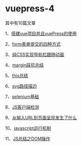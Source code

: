 # vuepress-4
其中有10篇文章

1、[搭建vue项目并且vuePress的使用](https://xiayin-elfin.github.io/vuepress-4/blog/%E6%90%AD%E5%BB%BAvue%E9%A1%B9%E7%9B%AE%E5%B9%B6%E4%B8%94vuePress%E7%9A%84%E4%BD%BF%E7%94%A8/demo1.html)

2、[form表单提交的四种方式](https://xiayin-elfin.github.io/vuepress-4/blog/form%E8%A1%A8%E5%8D%95%E6%8F%90%E4%BA%A4/demo.html)

3、[纯CSS实现导航栏跟随动画](https://xiayin-elfin.github.io/vuepress-4/blog/CSS%E5%AE%9E%E7%8E%B0%E5%AF%BC%E8%88%AA%E6%A0%8F%E5%8A%A8%E7%94%BB/demo.html)

4、[margin踩坑总结](https://xiayin-elfin.github.io/vuepress-4/blog/margin%E8%B8%A9%E5%9D%91%E6%80%BB%E7%BB%93/demo.html)

5、[this总结](https://xiayin-elfin.github.io/vuepress-4/blog/this%E6%80%BB%E7%BB%93/demo.html)

6、[svg路径描边](https://xiayin-elfin.github.io/vuepress-4/blog/svg%E8%B7%AF%E5%BE%84%E6%8F%8F%E8%BE%B9/demo.html)

7、[selenium基础](https://xiayin-elfin.github.io/vuepress-4/blog/selenium基础/demo.html)

8、[JS客户端检测](https://xiayin-elfin.github.io/vuepress-4/blog/客户端检测/demo.html)

9、[从输入URL到页面呈现发生了什么](https://xiayin-elfin.github.io/vuepress-4/blog/从输入URL到页面呈现发生了什么/demo.html)

10、[javascript运行机制](https://xiayin-elfin.github.io/vuepress-4/blog/javascript运行机制/demo.html)

11、[JS总结之DOM操作](https://xiayin-elfin.github.io/vuepress-4/blog/JS总结之DOM操作/demo.html)
